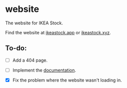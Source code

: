 # website

The website for IKEA Stock. 

Find the website at [ikeastock.app](https://ikeastock.app) or [ikeastock.xyz](https://ikeastock.xyz).

## To-do:
  - [ ] Add a 404 page.
  - [ ] Implement the [documentation](https://github.com/IKEAStock/documentation).
  - [x] Fix the problem where the website wasn't loading in.

